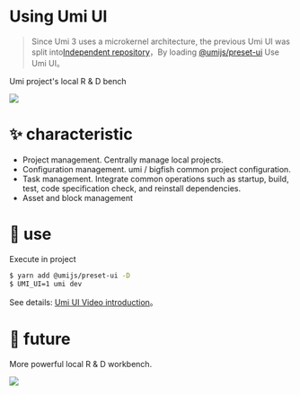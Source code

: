 # Using Umi UI


> Since Umi 3 uses a microkernel architecture, the previous Umi UI was split into[Independent repository](https://github.com/umijs/umi-ui)，By loading [@umijs/preset-ui](https://github.com/umijs/umi-ui#-%E5%BF%AB%E9%80%9F%E5%BC%80%E5%A7%8B) Use Umi UI。

Umi project's local R & D bench

![](https://user-images.githubusercontent.com/13595509/73431180-c77ab400-437a-11ea-9baa-ebd00109b1d0.png)

# ✨ characteristic

- Project management. Centrally manage local projects.
- Configuration management. umi / bigfish common project configuration.
- Task management. Integrate common operations such as startup, build, test, code specification check, and reinstall dependencies.
- Asset and block management

# 🔨 use

Execute in project

```bash
$ yarn add @umijs/preset-ui -D
$ UMI_UI=1 umi dev
```

See details: [Umi UI Video introduction](https://www.bilibili.com/video/av66178967)。


# 🤔 future

More powerful local R & D workbench.

![](https://img.alicdn.com/tfs/TB1hKMGeND1gK0jSZFKXXcJrVXa-2000-1120.png)
